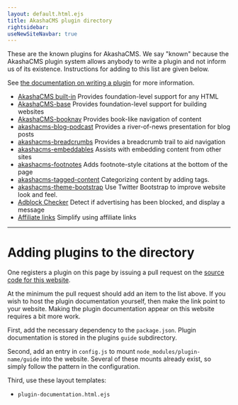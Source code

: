 ```yaml
---
layout: default.html.ejs
title: AkashaCMS plugin directory
rightsidebar:
useNewSiteNavbar: true
---
```


These are the known plugins for AkashaCMS.  We say "known" because the AkashaCMS plugin system allows anybody to write a plugin and not inform us of its existence.  Instructions for adding to this list are given below.

See [the documentation on writing a plugin](/new/akasharender/plugins-writing.html) for more information.

<ul class="list-group">
<li class="list-group-item"><a href="built-in/index.html">AkashaCMS built-in</a> Provides foundation-level support for any HTML</li>
<li class="list-group-item"><a href="base/index.html">AkashaCMS-base</a> Provides foundation-level support for building websites</li>
<li class="list-group-item"><a href="booknav/index.html">AkashaCMS-booknav</a> Provides book-like navigation of content</li>
<li class="list-group-item"><a href="blog-podcast/index.html">akashacms-blog-podcast</a> Provides a river-of-news presentation for blog posts</li>
<li class="list-group-item"><a href="breadcrumbs/index.html">akashacms-breadcrumbs</a> Provides a breadcrumb trail to aid navigation</li>
<li class="list-group-item"><a href="embeddables/index.html">akashacms-embeddables</a> Assists with embedding content from other sites</li>
<li class="list-group-item"><a href="footnotes/index.html">akashacms-footnotes</a> Adds footnote-style citations at the bottom of the page</li>
<li class="list-group-item"><a href="tagged-content/index.html">akashacms-tagged-content</a> Categorizing content by adding tags.</li>
<li class="list-group-item"><a href="theme-bootstrap/index.html">akashacms-theme-bootstrap</a> Use Twitter Bootstrap to improve website look and feel.</li>
<li class="list-group-item"><a href="adblock-checker/index.html">Adblock Checker</a> Detect if advertising has been blocked, and display a message</li>
<li class="list-group-item"><a href="affiliates/index.html">Affiliate links</a> Simplify using affiliate links</li>
</ul>


------------------------------------

# Adding plugins to the directory

One registers a plugin on this page by issuing a pull request on the [source code for this website](https://github.com/robogeek/akashacms-website).

At the minimum the pull request should add an item to the list above.  If you wish to host the plugin documentation yourself, then make the link point to your website.  Making the plugin documentation appear on this website requires a bit more work.

First, add the necessary dependency to the `package.json`.  Plugin documentation is stored in the plugins `guide` subdirectory.

Second, add an entry in `config.js` to mount `node_modules/plugin-name/guide` into the website.  Several of these mounts already exist, so simply follow the pattern in the configuration.

Third, use these layout templates:

* `plugin-documentation.html.ejs`
